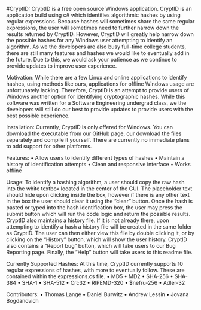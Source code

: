 #CryptID:
  CryptID is a free open source Windows application. CryptID is an application build using c# which identifies algorithmic hashes by using regular expressions. Because hashes will sometimes share the same regular expressions, the user will sometimes need to further narrow down the results returned by CryptID. However, CryptID will greatly help narrow down the possible hashes for any Windows user attempting to identify an algorithm.
  As we the developers are also busy full-time college students, there are still many features and hashes we would like to eventually add in the future. Due to this, we would ask your patience as we continue to provide updates to improve user experience.

Motivation:
	While there are a few Linux and online applications to identify hashes, using methods like ours, applications for offline Windows usage are unfortunately lacking. Therefore, CryptID is an attempt to provide users of Windows another option for identifying cryptographic hashes. While this software was written for a Software Engineering undergrad class, we the developers will still do our best to provide updates to provide users with the best possible experience.

Installation:
  Currently, CryptID is only offered for Windows. You can download the executable from our GitHub page, our download the files separately and compile it yourself. There are currently no immediate plans to add support for other platforms.

Features:
  •	Allow users to identify different types of hashes
  •	Maintain a history of identification attempts
  •	Clean and responsive interface
  •	Works offline
  
Usage:
  To identify a hashing algorithm, a user should copy the raw hash into the white textbox located in the center of the GUI. The placeholder text should hide upon clicking inside the box, however if there is any other text in the box the user should clear it using the “clear” button. Once the hash is pasted or typed into the hash identification box, the user may press the submit button which will run the code logic and return the possible results.
  CryptID also maintains a history file. If it is not already there, upon attempting to identify a hash a history file will be created in the same folder as CryptID. The user can then either view this file by double clicking it, or by clicking on the “History” button, which will show the user history.
  CryptID also contains a “Report bug” button, which will take users to our Bug Reporting page. Finally, the “Help” button will take users to this readme file.
  
Currently Supported Hashes:
  At this time, CryptID currently supports 10 regular expressions of hashes, with more to eventually follow. These are contained within the expressions.cs file.
  •	MD5
  •	MD2
  •	SHA-256
  •	SHA-384
  •	SHA-1
  •	SHA-512
  •	Crc32
  •	RIPEMD-320
  •	$nefru-256
  •	Adler-32

Contributors:
  •	Thomas Lange
  •	Daniel Burwitz
  •	Andrew Lessin
  •	Jovana Bogdanovich
